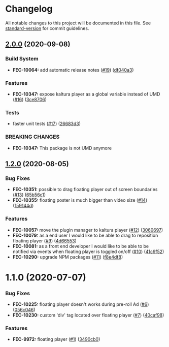 # Changelog

All notable changes to this project will be documented in this file. See [standard-version](https://github.com/conventional-changelog/standard-version) for commit guidelines.

## [2.0.0](https://github.com/kaltura/playkit-js-visibility/compare/v1.2.0...v2.0.0) (2020-09-08)


### Build System

* **FEC-10064:** add automatic release notes ([#19](https://github.com/kaltura/playkit-js-visibility/issues/19)) ([df040a3](https://github.com/kaltura/playkit-js-visibility/commit/df040a3))


### Features

* **FEC-10347:** expose kaltura player as a global variable instead of UMD ([#16](https://github.com/kaltura/playkit-js-visibility/issues/16)) ([3ce8706](https://github.com/kaltura/playkit-js-visibility/commit/3ce8706))


### Tests

* faster unit tests ([#17](https://github.com/kaltura/playkit-js-visibility/issues/17)) ([26683d3](https://github.com/kaltura/playkit-js-visibility/commit/26683d3))


### BREAKING CHANGES

* **FEC-10347:** This package is not UMD anymore



## [1.2.0](https://github.com/kaltura/playkit-js-visibility/compare/v1.1.0...v1.2.0) (2020-08-05)


### Bug Fixes

* **FEC-10351:** possible to drag floating player out of screen boundaries ([#13](https://github.com/kaltura/playkit-js-visibility/issues/13)) ([65b56c1](https://github.com/kaltura/playkit-js-visibility/commit/65b56c1))
* **FEC-10355:** floating poster is much bigger than video size ([#14](https://github.com/kaltura/playkit-js-visibility/issues/14)) ([159144d](https://github.com/kaltura/playkit-js-visibility/commit/159144d))


### Features

* **FEC-10057:** move the plugin manager to kaltura player ([#12](https://github.com/kaltura/playkit-js-visibility/issues/12)) ([3060697](https://github.com/kaltura/playkit-js-visibility/commit/3060697))
* **FEC-10079:** as a end user I would like to be able to drag to reposition floating player ([#9](https://github.com/kaltura/playkit-js-visibility/issues/9)) ([4d66553](https://github.com/kaltura/playkit-js-visibility/commit/4d66553))
* **FEC-10081:** as a front end developer I would like to be able to be notified via events when floating player is toggled on/off ([#10](https://github.com/kaltura/playkit-js-visibility/issues/10)) ([41c9f52](https://github.com/kaltura/playkit-js-visibility/commit/41c9f52))
* **FEC-10290:** upgrade NPM packages ([#11](https://github.com/kaltura/playkit-js-visibility/issues/11)) ([f8e4df8](https://github.com/kaltura/playkit-js-visibility/commit/f8e4df8))



<a name="1.1.0"></a>
# 1.1.0 (2020-07-07)


### Bug Fixes

* **FEC-10225:** floating player doesn't works during pre-roll Ad ([#6](https://github.com/kaltura/playkit-js-visibility/issues/6)) ([056c046](https://github.com/kaltura/playkit-js-visibility/commit/056c046))
* **FEC-10230:** custom 'div' tag located over floating player ([#7](https://github.com/kaltura/playkit-js-visibility/issues/7)) ([40caf98](https://github.com/kaltura/playkit-js-visibility/commit/40caf98))


### Features

* **FEC-9972:** floating player ([#1](https://github.com/kaltura/playkit-js-visibility/issues/1)) ([3490cb0](https://github.com/kaltura/playkit-js-visibility/commit/3490cb0))
